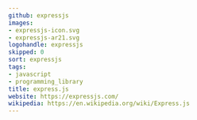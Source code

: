 ```yaml
---
github: expressjs
images:
- expressjs-icon.svg
- expressjs-ar21.svg
logohandle: expressjs
skipped: 0
sort: expressjs
tags:
- javascript
- programming_library
title: express.js
website: https://expressjs.com/
wikipedia: https://en.wikipedia.org/wiki/Express.js
---
```

